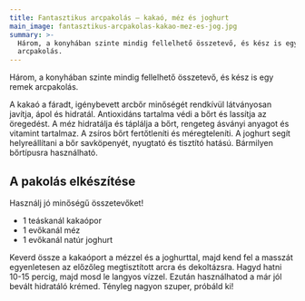 ```yaml
---
title: Fantasztikus arcpakolás – kakaó, méz és joghurt
main_image: fantasztikus-arcpakolas-kakao-mez-es-jog.jpg
summary: >-
  Három, a konyhában szinte mindig fellelhető összetevő, és kész is egy remek
  arcpakolás.
---
```


Három, a konyhában szinte mindig fellelhető összetevő, és kész is egy remek
arcpakolás.

A kakaó a fáradt, igénybevett arcbőr minőségét rendkívül látványosan javítja,
ápol és hidratál. Antioxidáns tartalma védi a bőrt és lassítja az öregedést. A
méz hidratálja és táplálja a bőrt, rengeteg ásványi anyagot és vitamint
tartalmaz. A zsíros bőrt fertőtleníti és méregteleníti. A joghurt segít
helyreállítani a bőr savköpenyét, nyugtató és tisztító hatású. Bármilyen
bőrtípusra használható.

## A pakolás elkészítése

Használj jó minőségű összetevőket!

*   1 teáskanál kakaópor
*   1 evőkanál méz
*   1 evőkanál natúr joghurt

Keverd össze a kakaóport a mézzel és a joghurttal, majd kend fel a masszát
egyenletesen az előzőleg megtisztított arcra és dekoltázsra. Hagyd hatni 10-15
percig, majd mosd le langyos vízzel. Ezután használhatod a már jól bevált
hidratáló krémed. Tényleg nagyon szuper, próbáld ki!



